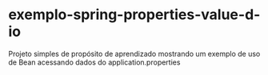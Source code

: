 # exemplo-spring-properties-value-d-io
Projeto simples de propósito de aprendizado mostrando um exemplo de uso de Bean acessando dados do application.properties
